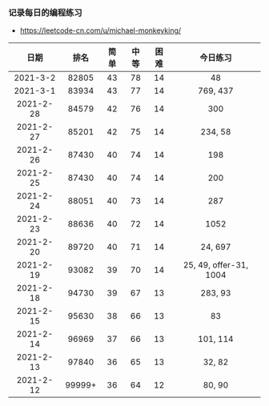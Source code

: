 ### 记录每日的编程练习
- https://leetcode-cn.com/u/michael-monkeyking/

| 日期 | 排名 | 简单 | 中等 | 困难 | 今日练习 |
| :----: | :----: | :----: | :----: | :----: | :----: |
| 2021-3-2 | 82805 | 43 | 78 | 14 | 48 |
| 2021-3-1 | 83934 | 43 | 77 | 14 | 769, 437 |
| 2021-2-28 | 84579 | 42 | 76 | 14 | 300 |
| 2021-2-27 | 85201 | 42 | 75 | 14 | 234, 58 |
| 2021-2-26 | 87430 | 40 | 74 | 14 | 198 |
| 2021-2-25 | 87430 | 40 | 74 | 14 | 200 |
| 2021-2-24 | 88051 | 40 | 73 | 14 | 287 |
| 2021-2-23 | 88636 | 40 | 72 | 14 | 1052 |
| 2021-2-20 | 89720 | 40 | 71 | 14 | 24, 697 |
| 2021-2-19 | 93082 | 39 | 70 | 14 | 25, 49, offer-31, 1004 |
| 2021-2-18 | 94730 | 39 | 67 | 13 | 283, 93 |
| 2021-2-15 | 95630 | 38 | 66 | 13 | 83 |
| 2021-2-14 | 96969 | 37 | 66 | 13 | 101, 114 |
| 2021-2-13 | 97840 | 36 | 65 | 13 | 32, 82 |
| 2021-2-12 | 99999+ | 36 | 64 | 12 | 80, 90 |